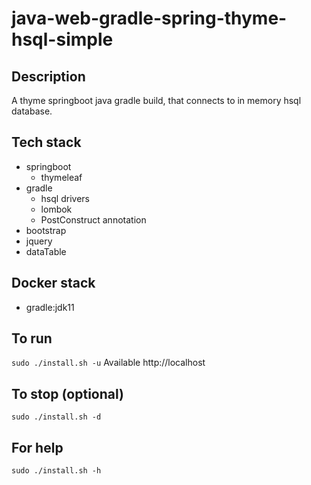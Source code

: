 # java-web-gradle-spring-thyme-hsql-simple

## Description
A thyme springboot java gradle build,
that connects to in memory hsql database.

## Tech stack
- springboot
  - thymeleaf
- gradle
  - hsql drivers
  - lombok
  - PostConstruct annotation
- bootstrap
- jquery
- dataTable

## Docker stack
- gradle:jdk11

## To run
`sudo ./install.sh -u`
Available http://localhost

## To stop (optional)
`sudo ./install.sh -d`

## For help
`sudo ./install.sh -h`
